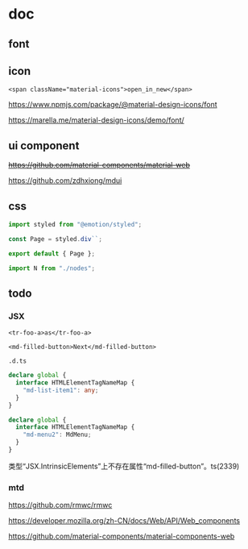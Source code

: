 # doc

## font

## icon

```tsx
<span className="material-icons">open_in_new</span>
```

https://www.npmjs.com/package/@material-design-icons/font

https://marella.me/material-design-icons/demo/font/

## ui component

~~https://github.com/material-components/material-web~~

https://github.com/zdhxiong/mdui

## css

```ts
import styled from "@emotion/styled";

const Page = styled.div``;

export default { Page };
```

```ts
import N from "./nodes";
```

## todo

### JSX

```tsx
<tr-foo-a>as</tr-foo-a>

<md-filled-button>Next</md-filled-button>
```

`.d.ts`

```ts
declare global {
  interface HTMLElementTagNameMap {
    "md-list-item1": any;
  }
}

declare global {
  interface HTMLElementTagNameMap {
    "md-menu2": MdMenu;
  }
}
```

类型“JSX.IntrinsicElements”上不存在属性“md-filled-button”。ts(2339)

### mtd

https://github.com/rmwc/rmwc

https://developer.mozilla.org/zh-CN/docs/Web/API/Web_components

https://github.com/material-components/material-components-web
